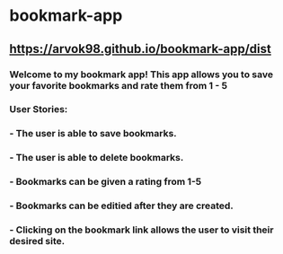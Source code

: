 # bookmark-app

## https://arvok98.github.io/bookmark-app/dist

### Welcome to my bookmark app! This app allows you to save your favorite bookmarks and rate them from 1 - 5

### User Stories:
### - The user is able to save bookmarks.
### - The user is able to delete bookmarks.
### - Bookmarks can be given a rating from 1-5 
### - Bookmarks can be editied after they are created. 
### - Clicking on the bookmark link allows the user to visit their desired site. 
